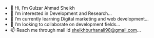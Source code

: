 - 👋 Hi, I’m Gulzar Ahmad Sheikh
- 👀 I’m interested in Development and Research...
- 🌱 I’m currently learning Digital marketing and web development...
- 💞️ I’m looking to collaborate on development fields...
- 📫 Reach me  through mail id sheikhburhanali98@gmail.com...

<!---
BurhanAli98/BurhanAli98 is a ✨ special ✨ repository because its `README.md` (this file) appears on your GitHub profile.
You can click the Preview link to take a look at your changes.
--->
